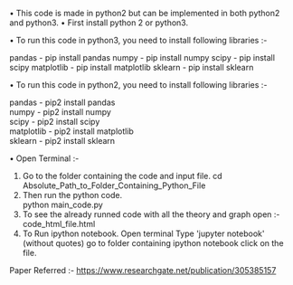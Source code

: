 •	This code is made in python2 but can be implemented in both python2 and python3.
•	First install python 2 or python3.

•	To run this code in python3, you need to install following libraries :-

pandas - pip install pandas
numpy  - pip install numpy
scipy  - pip install scipy
matplotlib - pip install matplotlib
sklearn - pip install sklearn


•	To run this code in python2, you need to install following libraries :-

pandas - pip2 install pandas  
numpy  - pip2 install numpy  
scipy  - pip2 install scipy  
matplotlib - pip2 install matplotlib  
sklearn - pip2 install sklearn  

•	Open Terminal :-
1.	Go to the folder containing the code and input file.
		cd Absolute_Path_to_Folder_Containing_Python_File
2.	Then run the python code.  
		python main_code.py  
3.	To see the already runned code with all the theory and graph open :-
		code_html_file.html
4.	To Run ipython notebook.
		Open terminal
		Type 'jupyter notebook' (without quotes)
		go to folder containing ipython notebook
		click on the file.

Paper Referred :-  https://www.researchgate.net/publication/305385157
